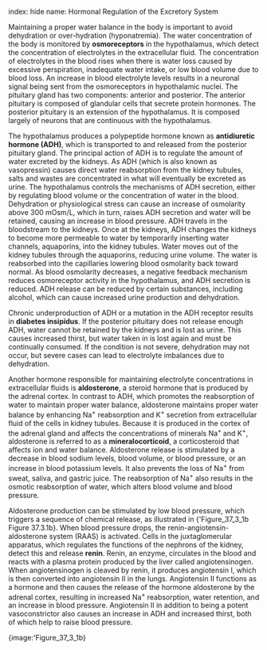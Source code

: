 index: hide
name: Hormonal Regulation of the Excretory System

Maintaining a proper water balance in the body is important to avoid dehydration or over-hydration (hyponatremia). The water concentration of the body is monitored by  **osmoreceptors** in the hypothalamus, which detect the concentration of electrolytes in the extracellular fluid. The concentration of electrolytes in the blood rises when there is water loss caused by excessive perspiration, inadequate water intake, or low blood volume due to blood loss. An increase in blood electrolyte levels results in a neuronal signal being sent from the osmoreceptors in hypothalamic nuclei. The pituitary gland has two components: anterior and posterior. The anterior pituitary is composed of glandular cells that secrete protein hormones. The posterior pituitary is an extension of the hypothalamus. It is composed largely of neurons that are continuous with the hypothalamus.

The hypothalamus produces a polypeptide hormone known as  **antidiuretic hormone (ADH)**, which is transported to and released from the posterior pituitary gland. The principal action of ADH is to regulate the amount of water excreted by the kidneys. As ADH (which is also known as vasopressin) causes direct water reabsorption from the kidney tubules, salts and wastes are concentrated in what will eventually be excreted as urine. The hypothalamus controls the mechanisms of ADH secretion, either by regulating blood volume or the concentration of water in the blood. Dehydration or physiological stress can cause an increase of osmolarity above 300 mOsm/L, which in turn, raises ADH secretion and water will be retained, causing an increase in blood pressure. ADH travels in the bloodstream to the kidneys. Once at the kidneys, ADH changes the kidneys to become more permeable to water by temporarily inserting water channels, aquaporins, into the kidney tubules. Water moves out of the kidney tubules through the aquaporins, reducing urine volume. The water is reabsorbed into the capillaries lowering blood osmolarity back toward normal. As blood osmolarity decreases, a negative feedback mechanism reduces osmoreceptor activity in the hypothalamus, and ADH secretion is reduced. ADH release can be reduced by certain substances, including alcohol, which can cause increased urine production and dehydration.

Chronic underproduction of ADH or a mutation in the ADH receptor results in  **diabetes insipidus**. If the posterior pituitary does not release enough ADH, water cannot be retained by the kidneys and is lost as urine. This causes increased thirst, but water taken in is lost again and must be continually consumed. If the condition is not severe, dehydration may not occur, but severe cases can lead to electrolyte imbalances due to dehydration.

Another hormone responsible for maintaining electrolyte concentrations in extracellular fluids is  **aldosterone**, a steroid hormone that is produced by the adrenal cortex. In contrast to ADH, which promotes the reabsorption of water to maintain proper water balance, aldosterone maintains proper water balance by enhancing Na<sup>+</sup> reabsorption and K<sup>+</sup> secretion from extracellular fluid of the cells in kidney tubules. Because it is produced in the cortex of the adrenal gland and affects the concentrations of minerals Na<sup>+ </sup>and K<sup>+</sup>, aldosterone is referred to as a  **mineralocorticoid**, a corticosteroid that affects ion and water balance. Aldosterone release is stimulated by a decrease in blood sodium levels, blood volume, or blood pressure, or an increase in blood potassium levels. It also prevents the loss of Na<sup>+</sup> from sweat, saliva, and gastric juice. The reabsorption of Na<sup>+</sup> also results in the osmotic reabsorption of water, which alters blood volume and blood pressure.

Aldosterone production can be stimulated by low blood pressure, which triggers a sequence of chemical release, as illustrated in {'Figure_37_3_1b Figure 37.3.1b}. When blood pressure drops, the renin-angiotensin-aldosterone system (RAAS) is activated. Cells in the juxtaglomerular apparatus, which regulates the functions of the nephrons of the kidney, detect this and release  **renin**. Renin, an enzyme, circulates in the blood and reacts with a plasma protein produced by the liver called angiotensinogen. When angiotensinogen is cleaved by renin, it produces angiotensin I, which is then converted into angiotensin II in the lungs. Angiotensin II functions as a hormone and then causes the release of the hormone aldosterone by the adrenal cortex, resulting in increased Na<sup>+</sup> reabsorption, water retention, and an increase in blood pressure. Angiotensin II in addition to being a potent vasoconstrictor also causes an increase in ADH and increased thirst, both of which help to raise blood pressure.


{image:'Figure_37_3_1b}
        
